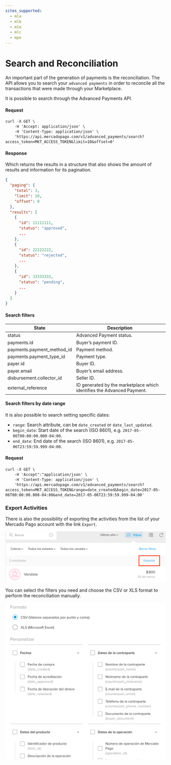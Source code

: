 ```yaml
---
sites_supported:
  - mla
  - mlb
  - mlm
  - mlc
  - mpe
---
```


# Search and Reconciliation

An important part of the generation of payments is the reconciliation. The API allows you to search your `advanced payments` in order to reconcile all the transactions that were made through your Marketplace.

It is possible to search through the Advanced Payments API.

#### Request
```curl
curl -X GET \
    -H 'Accept: application/json' \
    -H 'Content-Type: application/json' \
    'https://api.mercadopago.com/v1/advanced_payments/search?access_token=MKT_ACCESS_TOKEN&limit=10&offset=0'
```

#### Response
Which returns the results in a structure that also shows the amount of results and information for its pagination.
```json
{
  "paging": {
    "total": 3,
    "limit": 10,
    "offset": 0
  },
  "results": [
    {
      "id": 11111111,
      "status": "approved",
      ...
    },
    {
      "id": 22222222,
      "status": "rejected",
      ...
    },
    {
      "id": 33333333,
      "status": "pending",
      ...
    }
  ]
}
```

#### Search filters

State                       |Description                                                            |
----------------------------|-----------------------------------------------------------------------|
status                      |Advanced Payment status.                                               |
payments.id                 |Buyer’s payment ID.                                                    |
payments.payment_method_id  |Payment method.                                                        |
payments.payment_type_id    |Payment type.                                                          |
payer.id                    |Buyer ID.                                                              |
payer.email                 |Buyer’s email address.                                                 |
disbursement.collector_id   |Seller ID.                                                             |
external_reference          |ID generated by the marketplace which identifies the Advanced Payment. |

#### Search filters by date range

It is also possible to search setting specific dates:

* `range`: Search attribute, can be `date_created` or `date_last_updated`.
* `begin_date`: Start date of the search (ISO 8601), e.g. `2017-05-06T00:00:00.000-04:00`.
* `end_date`: End date of the search (ISO 8601), e.g. `2017-05-06T23:59:59.999-04:00`.

#### Request
```curl
curl -X GET \
    -H 'Accept":"application/json' \
    -H 'Content-Type: application/json' \
    'https://api.mercadopago.com/v1/advanced_payments/search?access_token=MKT_ACCESS_TOKEN&range=date_created&begin_date=2017-05-06T00:00:00.000-04:00&end_date=2017-05-06T23:59:59.999-04:00'
```

### Export Activities

There is also the possibility of exporting the activities from the list of your Mercado Pago account with the link `Export`.

![export_activities](/images/advanced-payments/export_activities_es.png)

You can select the filters you need and choose the CSV or XLS format to perform the reconciliation manually.

![export_activities_2](/images/advanced-payments/export_activities_2_es.png)
